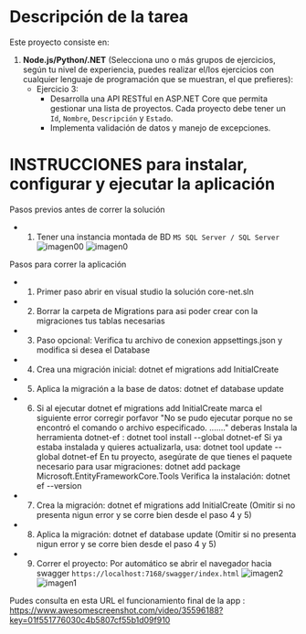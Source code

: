 # Descripción de la tarea
Este proyecto consiste en:
1. **Node.js/Python/.NET** (Selecciona uno o más grupos de ejercicios, según tu nivel de experiencia, puedes realizar el/los ejercicios con cualquier lenguaje de programación que se muestran, el que prefieres):
   - Ejercicio 3:
     - Desarrolla una API RESTful en ASP.NET Core que permita gestionar una lista de proyectos. Cada proyecto debe tener un `Id`, `Nombre`, `Descripción` y `Estado`.
     - Implementa validación de datos y manejo de excepciones.


# INSTRUCCIONES para instalar, configurar y ejecutar la aplicación
Pasos previos antes de correr la solución
- 1) Tener una instancia montada de BD `MS SQL Server / SQL Server`
     ![imagen00](https://github.com/user-attachments/assets/4eba23ef-d657-4bbf-ae5a-f8e6d708834a)
     ![imagen0](https://github.com/user-attachments/assets/027da399-1205-4a40-8e2b-431e2fa8dcca)


Pasos para correr la aplicación
- 1) Primer paso abrir en visual studio la solución core-net.sln
- 2) Borrar la carpeta de Migrations para asi poder crear con la migraciones tus tablas necesarias
- 3) Paso opcional: Verifica tu archivo de conexion appsettings.json y modifica si desea el Database
- 4) Crea una migración inicial: dotnet ef migrations add InitialCreate
- 5) Aplica la migración a la base de datos: dotnet ef database update
- 6) Si al ejecutar dotnet ef migrations add InitialCreate marca el siguiente error corregir porfavor "No se pudo ejecutar porque no se encontró el comando o archivo especificado. ......."
    deberas Instala la herramienta dotnet-ef : dotnet tool install --global dotnet-ef
    Si ya estaba instalada y quieres actualizarla, usa: dotnet tool update --global dotnet-ef
    En tu proyecto, asegúrate de que tienes el paquete necesario para usar migraciones: dotnet add package Microsoft.EntityFrameworkCore.Tools
    Verifica la instalación: dotnet ef --version
- 7) Crea la migración: dotnet ef migrations add InitialCreate (Omitir si no presenta nigun error y se corre bien desde el paso 4 y 5)
- 8) Aplica la migración: dotnet ef database update (Omitir si no presenta nigun error y se corre bien desde el paso 4 y 5)
- 9) Correr el proyecto: Por automático se abrir el navegador hacia swagger `https://localhost:7168/swagger/index.html`
    ![imagen2](https://github.com/user-attachments/assets/887b8ec4-6932-4ce1-b09a-dfd882a2dcaa)
    ![imagen1](https://github.com/user-attachments/assets/224f9473-5d36-4e2d-a1b8-4eaa0054b614)

Pudes consulta en esta URL el funcionamiento final de la app : https://www.awesomescreenshot.com/video/35596188?key=01f551776030c4b5807cf55b1d09f910



    
